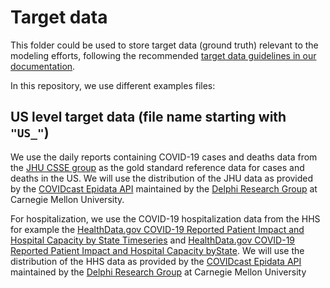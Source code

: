 # Target data

This folder could be used to store target data (ground truth) relevant to the 
modeling efforts, following the recommended [target data guidelines in our documentation](https://hubdocs.readthedocs.io/en/latest/format/target-data.html).

In this repository, we use different examples files:

## US level target data (file name starting with `"US_"`)

We use the daily reports containing COVID-19 cases and deaths data from the 
[JHU CSSE group](https://coronavirus.jhu.edu/map.html) as the
gold standard reference data for cases and deaths in the US. We will use
the distribution of the JHU data as provided by the [COVIDcast Epidata
API](https://cmu-delphi.github.io/delphi-epidata/api/covidcast-signals/jhu-csse.html)
maintained by the [Delphi Research Group](https://delphi.cmu.edu/about/)
at Carnegie Mellon University.

For hospitalization, we use the COVID-19 hospitalization data from the HHS for 
example the 
[HealthData.gov COVID-19 Reported Patient Impact and Hospital Capacity by State Timeseries](https://healthdata.gov/Hospital/COVID-19-Reported-Patient-Impact-and-Hospital-Capa/g62h-syeh)
and 
[HealthData.gov COVID-19 Reported Patient Impact and Hospital Capacity byState](https://healthdata.gov/dataset/COVID-19-Reported-Patient-Impact-and-Hospital-Capa/6xf2-c3ie).
We will use the distribution of the HHS data as provided by the
[COVIDcast Epidata API](https://cmu-delphi.github.io/delphi-epidata/api/covidcast-signals/hhs.html)
maintained by the [Delphi Research Group](https://delphi.cmu.edu/about/)
at Carnegie Mellon University
